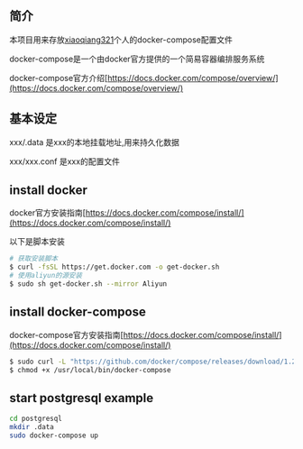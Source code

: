 ## 简介
本项目用来存放[xiaoqiang321](https://github.com/xiaoqiang321)个人的docker-compose配置文件

docker-compose是一个由docker官方提供的一个简易容器编排服务系统

docker-compose官方介绍[https://docs.docker.com/compose/overview/](https://docs.docker.com/compose/overview/)

## 基本设定
xxx/.data 是xxx的本地挂载地址,用来持久化数据

xxx/xxx.conf 是xxx的配置文件

## install docker
docker官方安装指南[https://docs.docker.com/compose/install/](https://docs.docker.com/compose/install/)

以下是脚本安装
```bash
# 获取安装脚本
$ curl -fsSL https://get.docker.com -o get-docker.sh
# 使用aliyun的源安装
$ sudo sh get-docker.sh --mirror Aliyun
```

## install docker-compose
docker-compose官方安装指南[https://docs.docker.com/compose/install/](https://docs.docker.com/compose/install/)

```bash
$ sudo curl -L "https://github.com/docker/compose/releases/download/1.25.4/docker-compose-$(uname -s)-$(uname -m)" -o /usr/local/bin/docker-compose
$ chmod +x /usr/local/bin/docker-compose
```

## start postgresql example


```bash
cd postgresql
mkdir .data
sudo docker-compose up
```